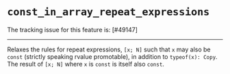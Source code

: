 # `const_in_array_repeat_expressions`

The tracking issue for this feature is: [#49147]

[#44109]: https://github.com/rust-lang/rust/issues/49147

------------------------

Relaxes the rules for repeat expressions, `[x; N]` such that `x` may also be `const` (strictly
speaking rvalue promotable), in addition to `typeof(x): Copy`. The result of `[x; N]` where `x` is
`const` is itself also `const`.

